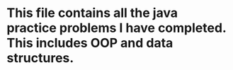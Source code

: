 # This file contains all the java practice problems I have completed. This includes OOP and data structures.
